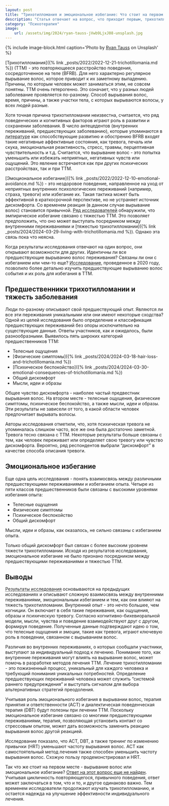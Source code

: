 ```yaml
---
layout: post
title: "Трихотилломания и эмоциональное избегание: Что стоит на первом месте?"
description: "Статья отвечает на вопрос, что приходит первым, трихотилломания или эмоциональное избегание"
category: "Психотерапия"
image:
    url: /assets/img/2024/ryan-tauss-jVwb9LjxJ08-unsplash.jpg
---
```


{% include image-block.html
caption='Photo by <a href="https://unsplash.com/@ryantauss" rel="nofollow">Ryan Tauss</a> on Unsplash'
%}


[Трихотилломания]({% link _posts/2022/2022-12-21-trichotillomania.md %}) (ТТМ) - это повторяющееся расстройство поведения, сосредоточенное на теле (BFRB). Для него характерно регулярное вырывание волос, которое приводит
к их заметному выпадению. Причины, по которым человек может заниматься этим, не совсем понятны. ТТМ очень гетерогенно. Это означает, что у разных людей заболевание 
проявляется по-разному. Способ вырывания волос, время, причины, а также участки тела, с которых вырываются волосы, у всех людей разные.

Хотя точная причина трихотилломании неизвестна, считается, что ряд поведенческих и когнитивных факторов играют роль в развитии и сохранении заболевания. В число 
антецедентов (внутренних переживаний, предшествующих заболеванию), которые упоминаются в 
<abbr title="Franklin, M. E., Zagrabbe, K., & Benavides, K. L. 
(2011). Trichotillomania and its treatment: a review and recommendations. Expert review of neurotherapeutics, 11(8), 1165–1174. https://doi.org/10.1586/ern.11.93" >литературе</abbr>
как способствующие развитию и обострению BFRB входят такие негативные аффективные состояния, как тревога, печаль или скука, эмоциональная реактивность, стресс, травмы, перцептивная чувствительность и т.д. 
Считается, что вырывание волос - это попытка уменьшить или избежать неприятных, негативных чувств или ощущений. Это явление встречается как при других психических расстройствах, так и при ТТМ.

[Эмоциональное избегание]({% link _posts/2022/2022-12-10-emotional-avoidance.md %}) - это нездоровое поведение, направленное на уход от неприятных внутренних психологических переживаний (например, страха, тревоги) или избегание их. 
Такая тактика может быть эффективной в краткосрочной перспективе, но не устраняет источник дискомфорта. Со временем реакция (в данном случае вырывание волос) 
становится привычной. <abbr title="Norberg, M. M., Wetterneck, C. T., Woods, D. W., & Conelea, C. A. (2007). Experiential avoidance as a mediator of relationships between cognitions and 
hair-pulling severity. Behavior Modification, 31(4), 367-381. https://www.researchgate.net/publication/6287162_Experiential_Avoidance_as_a_Mediator_of_Relationships_Between_Cognitions_and_Hair-Pulling_Severity">Ряд исследователей</abbr>
обнаружили, что эмпирическое избегание связано с тяжестью ТТМ. Это позволяет предположить, что оно может выступать 
посредником между внутренними переживаниями и [тяжестью трихотилломании]({% link _posts/2024/2024-03-29-living-with-trichotillomania.md %}). Однако эта связь пока что неясна.

Когда результаты исследования отвечают на один вопрос, они открывают возможности для других. Идентичны ли все предшествующие вырыванию волос переживания? 
Связаны ли они с избеганием или чем-то еще? <abbr title="Wetterneck, C., Singh, R. S., & Woods, D. W. (2020).
Hair pulling antecedents in trichotillomania: Their relationship with experiential avoidance. Bulletin of the Menninger Clinic, 84(1), 35–52. https://doi.org/10.1521/bumc_2020_84_01">Исследование</abbr>,
проведенное в 2020 году, позволило более детально изучить предшествующие вырыванию волос события и их роль для избегания в ТТМ.

## Предшественники трихотилломании и тяжесть заболевания

Люди по-разному описывают свой предшествующий опыт. Являются ли все эти переживания уникальными или они имеют некоторые сходства? 
Одной из целей исследования было определение и классификация предшествующих переживаний без опоры исключительно на существующие данные. 
Ответы участников, как и ожидалось, были разнообразными. Выявилось пять широких категорий предшественников ТТМ:

- Телесные ощущения
- [Физические симптомы]({% link _posts/2024/2024-03-18-hair-loss-and-trichotillomania.md %})
- [Психическое беспокойство]({% link _posts/2024/2024-03-30-emotional-consequences-of-trichotillomania.md %})
- Общий дискомфорт
- Мысли, идеи и образы

Общее чувство дискомфорта - наиболее частый предвестник вырывания волос. На втором месте - телесные ощущения, физические симптомы, 
психическое беспокойство, а также мысли, идеи и образы. Эти результаты не зависели от того, в какой области человек предпочитает вырывать волосы.

Авторы исследования отметили, что, хотя психическая тревога не упоминалась слишком часто, все же она была достаточно заметной.
Тревога тесно связана с ТТМ. Некоторые результаты больше связаны с тем, как человек переживает или определяет свою тревогу или чувство
дискомфорта. Вероятно, ряд респондентов выбрали “дискомфорт” в качестве способа описания тревоги.

## Эмоциональное избегание

Еще одна цель исследования - понять взаимосвязь между различными предшествующими переживаниями и избеганием опыта. Четыре 
из пяти классов предшественников были связаны с высокими уровнями избегания опыта:

- Телесные ощущения
- Физические симптомы
- Психическое беспокойство
- Общий дискомфорт

Мысли, идеи и образы, как оказалось, не сильно связаны с избеганием опыта.

Только общий дискомфорт был связан с более высоким уровнем тяжести трихотилломании. Исходя из результатов исследования, эмоциональное избегание не было 
признано посредником между предшествующими переживаниями и тяжестью ТТМ.

## Выводы

<abbr title="Wetterneck, C., Singh, R. S., & Woods, D. W. (2020). Hair pulling antecedents in trichotillomania: 
Their relationship with experiential avoidance. Bulletin of the Menninger Clinic, 84(1), 35–52. https://doi.org/10.1521/bumc_2020_84_01" >Результаты исследования</abbr> 
основываются на предыдущих исследованиях и описывают сложную взаимосвязь между внутренними переживаниями, 
эмоциональным избеганием и тем, как они влияют на тяжесть трихотилломании. Внутренний опыт - это нечто большее, чем когниции. Он включает в себя такие переживания,
как ощущения, образы и психическую тревогу. Согласно когнитивно-бихевиоральной модели, мысли, чувства и поведение взаимодействуют друг с другом, 
формируя поведение. Полученные данные подтверждают идею о том, что телесные ощущения и эмоции, такие как тревога, играют ключевую роль в поведении, связанном с вырыванием волос.

Различия во внутренних переживаниях, о которых сообщали участники, выступают за индивидуальный подход к лечению. Понимание того, как внутренние 
переживания могут влиять на вырывание волос, может помочь в разработке методов лечения ТТМ. Лечение трихотилломании - это пожизненный процесс,
уникальный для каждого человека и требующий понимания уникальных потребностей. Определение предшествующих переживаний человека может служить “системой раннего предупреждения” 
и выступать сигналом для выбора альтернативных стратегий преодоления.

Учитывая роль эмоционального избегания в вырывании волос, терапия принятия и ответственности (ACT) и диалектическая поведенческая терапия (DBT) будут
полезны при лечении ТТМ. Поскольку эмоциональное избегание связано со многими предшествующими переживаниями, терапия, позволяющая установить контакт со стрессовым опытом, 
может дать возможность заменить реакцию вырывания волос другой реакцией.

Исследование показало, что ACT, DBT, а также тренинг по изменению привычки (HRT) уменьшают частоту вырывания волос. ACT как самостоятельный метод лечения 
также способен уменьшить частоту вырывания волос. Схожую пользу продемонстрировал и HRT.

Так что же стоит на первом месте - вырывание волос или эмоциональное избегание? <ins>Ответ на этот вопрос еще не найден</ins>. Учитывая цикличность повторяющегося, 
привычного поведения, ответ может заключаться в том, что и то, и другое одинаково важно. Тем временем исследователи продолжают изучать трихотилломанию, и 
остается надежда на улучшение эффективности индивидуального лечения.
